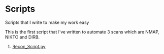 # Scripts
Scripts that I write to make my work easy

This is the first script that I've written to automate 3 scans which are NMAP, NIKTO and DIRB.
1. [Recon_Script.py](https://github.com/n00b-0x31/Scripts/blob/master/Recon_Script.py)
